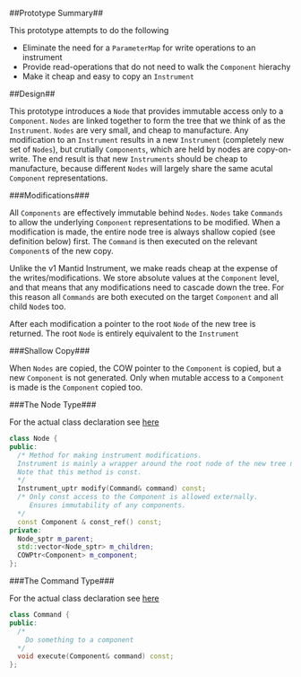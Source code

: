 ##Prototype Summary##

This prototype attempts to do the following
* Eliminate the need for a `ParameterMap` for write operations to an instrument
* Provide read-operations that do not need to walk the `Component` hierachy
* Make it cheap and easy to copy an `Instrument` 

##Design##

This prototype introduces a `Node` that provides immutable access only to a `Component`. `Nodes` are linked together to form the tree that we think of as the `Instrument`.  `Nodes` are very small, and cheap to manufacture. Any modification to an `Instrument` results in a new `Instrument` (completely new set of `Nodes`), but crutially `Components`, which are held by nodes are copy-on-write. The end result is that new `Instruments` should be cheap to manufacture, because different `Nodes` will largely share the same acutal `Component` representations. 

###Modifications###

All `Components` are effectively immutable behind `Nodes`. `Nodes` take `Commands` to allow the underlying `Component` representations to be modified. When a modification is made, the entire node tree is always shallow copied (see definition below) first. The `Command` is then executed on the relevant `Component`s of the new copy. 

Unlike the v1 Mantid Instrument, we make reads cheap at the expense of the writes/modifications. We store absolute values at the `Component` level, and that means that any modifications need to cascade down the tree. For this reason all `Commands` are both executed on the target `Component` and all child `Node`s too.

After each modification a pointer to the root `Node` of the new tree is returned. The root `Node` is entirely equivalent to the `Instrument`

###Shallow Copy###

When `Nodes` are copied, the COW pointer to the `Component` is copied, but a new `Component` is not generated. Only when mutable access to a `Component` is made is the `Component` copied too. 

###The Node Type###

For the actual class declaration see [here](Node.h) 

```cpp
class Node {
public:
  /* Method for making instrument modifications. 
  Instrument is mainly a wrapper around the root node of the new tree now.
  Note that this method is const.
  */
  Instrument_uptr modify(Command& command) const;
  /* Only const access to the Component is allowed externally.
     Ensures immutability of any components.
  */
  const Component & const_ref() const;
private:
  Node_sptr m_parent;
  std::vector<Node_sptr> m_children;
  COWPtr<Component> m_component;
};
```

###The Command Type###

For the actual class declaration see [here](Command.h) 
```cpp
class Command {
public:
  /* 
    Do something to a component
  */
  void execute(Component& command) const;
};
```

